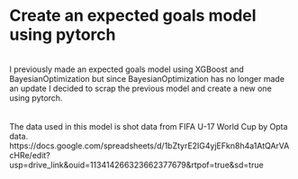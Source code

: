 <h1>Create an expected goals model using pytorch</h1><br>
I previously made an expected goals model using XGBoost and BayesianOptimization but since BayesianOptimization has no longer made an update I decided to scrap the previous model and create a new one using pytorch.<br>
<br>
<br>
The data used in this model is shot data from FIFA U-17 World Cup by Opta data. https://docs.google.com/spreadsheets/d/1bZtyrE2IG4yjEFkn8h4a1AtQArVAcHRe/edit?usp=drive_link&ouid=113414266323662377679&rtpof=true&sd=true
